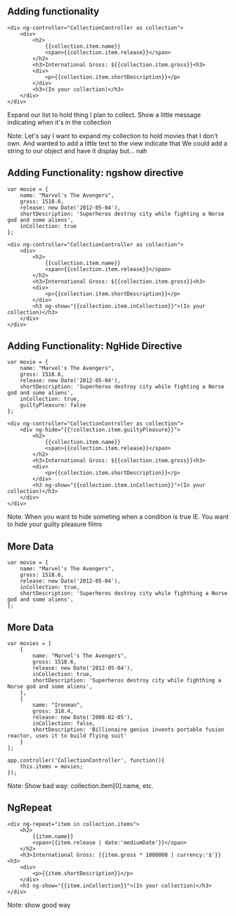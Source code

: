 ## Adding functionality
```
<div ng-controller="CollectionController as collection">
    <div>
        <h2>
            {{collection.item.name}}
            <span>{{collection.item.release}}</span>
        </h2>
        <h3>International Gross: ${{collection.item.gross}}<h3>
        <div>
            <p>{{collection.item.shortDescription}}</p>
        </div>
        <h3>(In your collection)</h3>
    </div>
</div>
```
Expand our list to hold thing I plan to collect.
Show a little message indicating when it's in the collection

Note: Let's say I want to expand my collection to hold movies that I don't own. And wanted to add a little text to the view indicate that
We could add a string to our object and have it display but... nah


## Adding Functionality: ngshow directive
```
var movie = {
    name: "Marvel's The Avengers",
    gross: 1518.6,
    release: new Date('2012-05-04'),
    shortDescription: 'Superheros destroy city while fighting a Norse god and some aliens',
    inCollection: true
};
```

```
<div ng-controller="CollectionController as collection">
    <div>
        <h2>
            {{collection.item.name}}
            <span>{{collection.item.release}}</span>
        </h2>
        <h3>International Gross: ${{collection.item.gross}}<h3>
        <div>
            <p>{{collection.item.shortDescription}}</p>
        </div>
        <h3 ng-show="{{collection.item.inCollection}}">(In your collection)</h3>
    </div>
</div>
```
<!-- .element: class="fragment" -->


## Adding Functionality: NgHide Directive
```
var movie = {
    name: "Marvel's The Avengers",
    gross: 1518.6,
    release: new Date('2012-05-04'),
    shortDescription: 'Superheros destroy city while fighting a Norse god and some aliens',
    inCollection: true,
    guiltyPleasure: false
};
```

```
<div ng-controller="CollectionController as collection">
    <div ng-hide="{{!collection.item.guiltyPleasure}}">
        <h2>
            {{collection.item.name}}
            <span>{{collection.item.release}}</span>
        </h2>
        <h3>International Gross: ${{collection.item.gross}}<h3>
        <div>
            <p>{{collection.item.shortDescription}}</p>
        </div>
        <h3 ng-show="{{collection.item.inCollection}}">(In your collection)</h3>
    </div>
</div>
```
<!-- .element: class="fragment" -->

Note: When you want to hide someting when a condition is true
IE. You want to hide your guilty pleasure films



## More Data
```
var movie = {
    name: "Marvel's The Avengers",
    gross: 1518.6,
    release: new Date('2012-05-04'),
    inCollection: true,
    shortDescription: 'Superheros destroy city while fighthing a Norse god and some aliens',
};
```


## More Data
```
var movies = [
    {
        name: "Marvel's The Avengers",
        gross: 1518.6,
        release: new Date('2012-05-04'),
        inCollection: true,
        shortDescription: 'Superheros destroy city while fighthing a Norse god and some aliens',
    },
    {
        name: "Ironman",
        gross: 318.4,
        release: new Date('2008-02-05'),
        inCollection: false,
        shortDescription: 'Billionaire genius invents portable fusion reactor, uses it to build flying suit'
    }
];

```

```
app.controller('CollectionController', function(){
    this.items = movies;
});
```

Note: Show bad way: collection.item[0].name, etc.


## NgRepeat
```
<div ng-repeat="item in collection.items">
    <h2>
        {{item.name}}
        <span>{{item.release | date:'mediumDate'}}</span>
    </h2>
    <h3>International Gross: {{item.gross * 1000000 | currency:'$'}}<h3>
    <div>
        <p>{{item.shortDescription}}</p>
    </div>
    <h3 ng-show="{{item.inCollection}}">(In your collection)</h3>
</div>
```
Note: show good way
